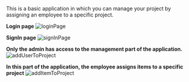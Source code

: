 This is a basic application in which you can manage your project by assigning an employee to a specific project.

**Login page**
![loginPage](https://github.com/Crusevo/PDA-ShippingList/assets/121226050/fc3b797a-e068-4bd4-9682-7943bce5f32f)

**SignIn page**
![signInPage](https://github.com/Crusevo/PDA-ShippingList/assets/121226050/ff86e90c-b870-4e71-bbba-fd5f4bd02b52)

**Only the admin has access to the management part of the application.**
![addUserToProject](https://github.com/Crusevo/PDA-ShippingList/assets/121226050/8435bf6c-c141-446d-ae39-4a565ecc1571)

**In this part of the application, the employee assigns items to a specific project**
![addItemToProject](https://github.com/Crusevo/PDA-ShippingList/assets/121226050/d9ed6990-e44e-43ae-a3dd-5f50829100a5)


